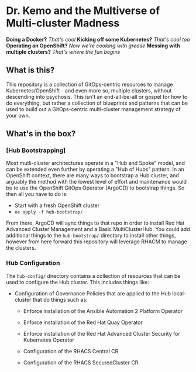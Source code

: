 # Dr. Kemo and the Multiverse of Multi-cluster Madness

**Doing a Docker?**  *That's cool*
**Kicking off some Kubernetes?**  *That's cool too*
**Operating an OpenShift?** *Now we're cooking with grease*
**Messing with multiple clusters?** *That's where the fun begins*

## What is this?

This repository is a collection of GitOps-centric resources to manage Kubernetes/OpenShift - and even more so, multiple clusters, without descending into psychosis.  This isn't an end-all-be-all or gospel for how to do everything, but rather a collection of blueprints and patterns that can be used to build out a GitOps-centric multi-cluster management strategy of your own.

## What's in the box?

### [Hub Bootstrapping]

Most mutli-cluster architectures operate in a "Hub and Spoke" model, and can be extended even further by operating a "Hub of Hubs" pattern.  In an OpenShift context, there are many ways to bootstrap a Hub cluster, and arguably the method with the lowest level of effort and maintenance would be to use the OpenShift GitOps Operator (ArgoCD) to bootstrap things.  So then all you have to do is:

- Start with a fresh OpenShift cluster
- `oc apply -f hub-bootstrap/`

From there, ArgoCD will sync things to that repo in order to install Red Hat Advanced Cluster Management and a Basic MultiClusterHub.  You could add additional things to the `hub-bootstrap/` directory to install other things, however from here forward this repository will leverage RHACM to manage the clusters.

### Hub Configuration

The `hub-config/` directory contains a collection of resources that can be used to configure the Hub cluster.  This includes things like:

- Configuration of Governance Policies that are applied to the Hub local-cluster that do things such as:
  - Enforce installation of the Ansible Automation 2 Platform Operator
  - Enforce installation of the Red Hat Quay Operator
  - Enforce installation of the Red Hat Advanced Cluster Security for Kubernetes Operator
  - Configuration of the RHACS Central CR



  - Configuration of the RHACS SecuredCluster CR